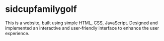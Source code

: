 # sidcupfamilygolf
This is a website, built using simple HTML, CSS, JavaScript. Designed and implemented an interactive and user-friendly interface to enhance the user experience.
